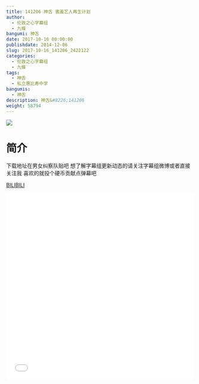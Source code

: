 ```yaml
---
title: 141206 神舌 害羞艺人再生计划
author: 
  - 伦敦之心字幕组
  - 九條
bangumi: 神舌
date: 2017-10-16 00:00:00
publishdate: 2014-12-06
slug: 2017-10-16_141206_2422122
categories: 
  - 伦敦之心字幕组
  - 九條
tags: 
  - 神舌
  - 私立惠比寿中学
bangumis: 
  - 神舌
description: 神舌&#8226;141206
weight: 58794
---
```


![](https://i.imgur.com/R04gBfw.jpg)

# 简介  
下载地址在男女纠察队贴吧 想了解字幕组更新动态的请关注字幕组微博或者直接关注我 喜欢的就投个硬币贡献点弹幕吧

  [BILIBILI](https://www.bilibili.com/video/av2422122/)


<div class="vcontainer">  <iframe class='video' src="//www.bilibili.com/blackboard/player.html?cid=3791078&aid=2422122" width="100%" height="500" frameborder="0" allowfullscreen="allowfullscreen"></iframe></div>
